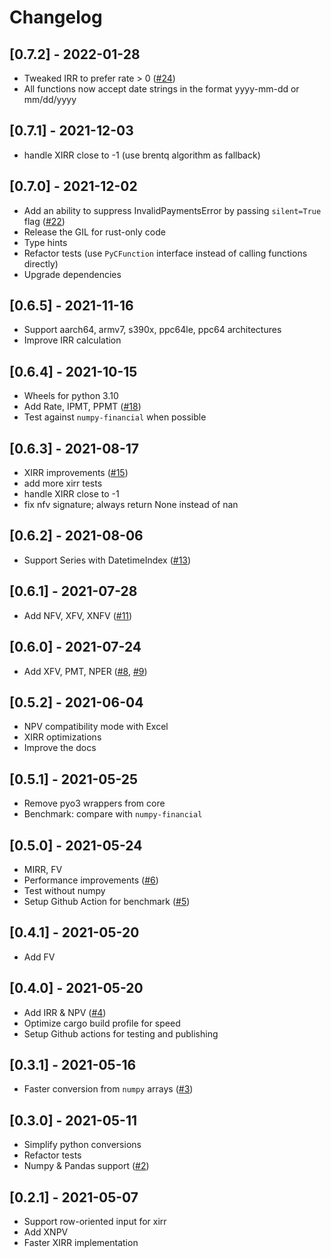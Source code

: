 # Changelog

## [0.7.2] - 2022-01-28

- Tweaked IRR to prefer rate > 0 ([#24](https://github.com/Anexen/pyxirr/issues/24))
- All functions now accept date strings in the format yyyy-mm-dd or mm/dd/yyyy

## [0.7.1] - 2021-12-03

- handle XIRR close to -1 (use brentq algorithm as fallback)

## [0.7.0] - 2021-12-02

- Add an ability to suppress InvalidPaymentsError by passing `silent=True` flag ([#22](https://github.com/Anexen/pyxirr/issues/22))
- Release the GIL for rust-only code
- Type hints
- Refactor tests (use `PyCFunction` interface instead of calling functions directly)
- Upgrade dependencies

## [0.6.5] - 2021-11-16

- Support aarch64, armv7, s390x, ppc64le, ppc64 architectures
- Improve IRR calculation

## [0.6.4] - 2021-10-15

- Wheels for python 3.10
- Add Rate, IPMT, PPMT ([#18](https://github.com/Anexen/pyxirr/pull/18))
- Test against `numpy-financial` when possible

## [0.6.3] - 2021-08-17

- XIRR improvements ([#15](https://github.com/Anexen/pyxirr/pull/15))
- add more xirr tests
- handle XIRR close to -1
- fix nfv signature; always return None instead of nan

## [0.6.2] - 2021-08-06

- Support Series with DatetimeIndex ([#13](https://github.com/Anexen/pyxirr/pull/13))

## [0.6.1] - 2021-07-28

- Add NFV, XFV, XNFV ([#11](https://github.com/Anexen/pyxirr/pull/11))

## [0.6.0] - 2021-07-24

- Add XFV, PMT, NPER ([#8](https://github.com/Anexen/pyxirr/pull/8), [#9](https://github.com/Anexen/pyxirr/pull/9))

## [0.5.2] - 2021-06-04

- NPV compatibility mode with Excel
- XIRR optimizations
- Improve the docs

## [0.5.1] - 2021-05-25

- Remove pyo3 wrappers from core
- Benchmark: compare with `numpy-financial`

## [0.5.0] - 2021-05-24

- MIRR, FV
- Performance improvements ([#6](https://github.com/Anexen/pyxirr/pull/6))
- Test without numpy
- Setup Github Action for benchmark ([#5](https://github.com/Anexen/pyxirr/pull/5))

## [0.4.1] - 2021-05-20

- Add FV

## [0.4.0] - 2021-05-20

- Add IRR & NPV ([#4](https://github.com/Anexen/pyxirr/pull/4))
- Optimize cargo build profile for speed
- Setup Github actions for testing and publishing

## [0.3.1] - 2021-05-16

- Faster conversion from `numpy` arrays ([#3](https://github.com/Anexen/pyxirr/pull/3))

## [0.3.0] - 2021-05-11

- Simplify python conversions
- Refactor tests
- Numpy & Pandas support ([#2](https://github.com/Anexen/pyxirr/pull/2))

## [0.2.1] - 2021-05-07

- Support row-oriented input for xirr
- Add XNPV
- Faster XIRR implementation

